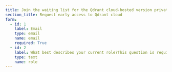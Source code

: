 ```yaml
---
title: Join the waiting list for the Qdrant cloud-hosted version private beta.
section_title: Request early access to Qdrant cloud 
form:
  - id: 1
    label: Email
    type: email
    name: email
    required: True
  - id: 2
    label: What best describes your current role?This question is required.
    type: text
    name: role
---
```

